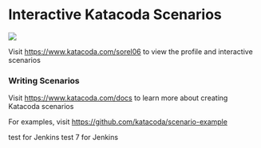 # Interactive Katacoda Scenarios

[![](http://shields.katacoda.com/katacoda/sorel06/count.svg)](https://www.katacoda.com/sorel06 "Get your profile on Katacoda.com")

Visit https://www.katacoda.com/sorel06 to view the profile and interactive scenarios

### Writing Scenarios
Visit https://www.katacoda.com/docs to learn more about creating Katacoda scenarios

For examples, visit https://github.com/katacoda/scenario-example

test for Jenkins
test 7 for Jenkins
